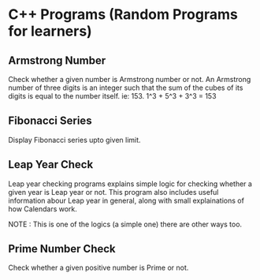 # C++ Programs (Random Programs for learners)

## Armstrong Number
Check whether a given number is Armstrong number or not. 
An Armstrong number of three digits is an integer such that the sum of the cubes of its digits is equal to the number itself.
ie: 153. 
1^3 + 5^3 + 3^3 = 153

## Fibonacci Series
Display Fibonacci series upto given limit.

## Leap Year Check
Leap year checking programs explains simple logic for checking whether a given year is Leap year or not.
This program also includes useful information abour Leap year in general, along with small explainations of how Calendars work.

NOTE : This is one of the logics (a simple one) there are other ways too.

## Prime Number Check
Check whether a given positive number is Prime or not.
